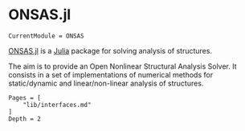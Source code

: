 # ONSAS.jl

```@meta
CurrentModule = ONSAS
```

[ONSAS.jl](https://github.com/ONSAS/ONSAS.jl) is a [Julia](http://julialang.org) package for solving analysis of structures.

The aim is to provide an Open Nonlinear Structural Analysis Solver. It consists in a set of implementations of numerical methods for static/dynamic and linear/non-linear analysis of structures. 

```@contents
Pages = [
    "lib/interfaces.md"
]
Depth = 2
```

